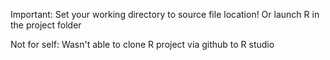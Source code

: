 
Important:
Set your working directory to source file location!
Or launch R in the project folder




Not for self:
Wasn't able to clone R project via github to R studio
